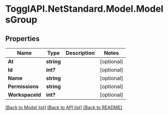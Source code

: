 # TogglAPI.NetStandard.Model.ModelsGroup
## Properties

Name | Type | Description | Notes
------------ | ------------- | ------------- | -------------
**At** | **string** |  | [optional] 
**Id** | **int?** |  | [optional] 
**Name** | **string** |  | [optional] 
**Permissions** | **string** |  | [optional] 
**WorkspaceId** | **int?** |  | [optional] 

[[Back to Model list]](../README.md#documentation-for-models) [[Back to API list]](../README.md#documentation-for-api-endpoints) [[Back to README]](../README.md)

